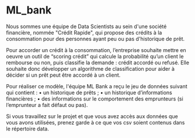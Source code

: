 # ML_bank

Nous sommes une équipe de Data Scientists au sein d'une société financière, nommée "Crédit Rapide", qui propose des crédits à la consommation pour des personnes ayant peu ou pas d'historique de prêt.

Pour accorder un crédit à la consommation, l’entreprise souhaite mettre en oeuvre un outil de “scoring crédit” qui calcule la probabilité qu’un client le rembourse ou non, puis classifie la demande : crédit accordé ou refusé. Elle souhaite donc développer un algorithme de classification pour aider à décider si un prêt peut être accordé à un client.

Pour réaliser ce modèle, l'équipe ML Bank a reçu  le jeu de données suivant qui contient :
    • un historique de prêts ;
    • un historique d’informations financières ;
    • des informations sur le comportement des emprunteurs (si l’emprunteur a fait défaut ou pas).

Si vous travaillez sur le projet et que vous avez accès aux données que vous avons utilisées, prenez garde à ce que vos csv soient contenus dans le répertoire data.
